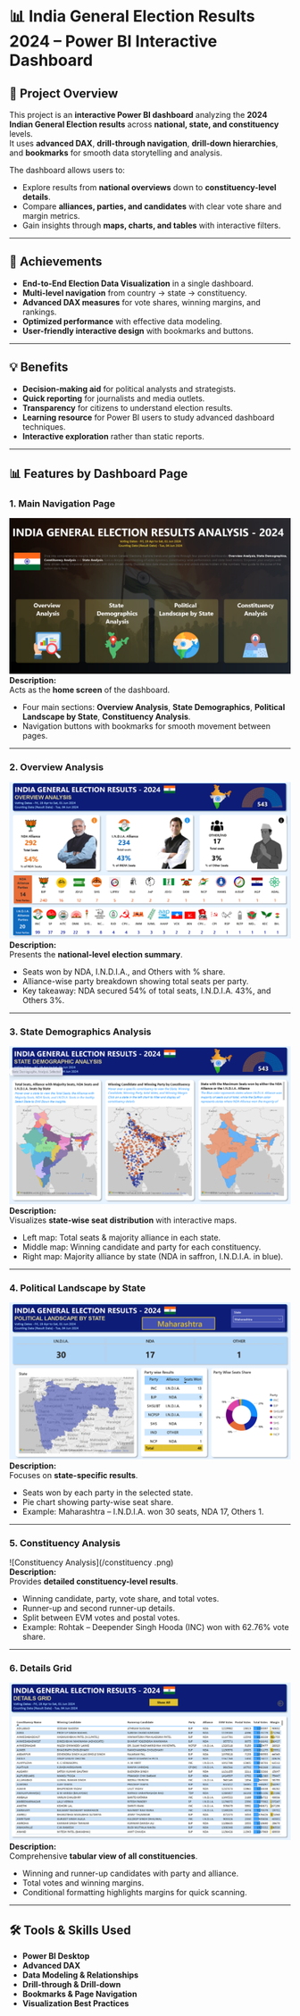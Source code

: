 # 📊 India General Election Results 2024 – Power BI Interactive Dashboard

## 📌 Project Overview
This project is an **interactive Power BI dashboard** analyzing the **2024 Indian General Election results** across **national, state, and constituency** levels.  
It uses **advanced DAX**, **drill-through navigation**, **drill-down hierarchies**, and **bookmarks** for smooth data storytelling and analysis.

The dashboard allows users to:
- Explore results from **national overviews** down to **constituency-level details**.
- Compare **alliances, parties, and candidates** with clear vote share and margin metrics.
- Gain insights through **maps, charts, and tables** with interactive filters.

---

## 🎯 Achievements
- **End-to-End Election Data Visualization** in a single dashboard.
- **Multi-level navigation** from country → state → constituency.
- **Advanced DAX measures** for vote shares, winning margins, and rankings.
- **Optimized performance** with effective data modeling.
- **User-friendly interactive design** with bookmarks and buttons.

---

## 💡 Benefits
- **Decision-making aid** for political analysts and strategists.
- **Quick reporting** for journalists and media outlets.
- **Transparency** for citizens to understand election results.
- **Learning resource** for Power BI users to study advanced dashboard techniques.
- **Interactive exploration** rather than static reports.

---

## 📊 Features by Dashboard Page

### **1. Main Navigation Page**
![Main Page](/main_Page.png)  
**Description:**  
Acts as the **home screen** of the dashboard.  
- Four main sections: **Overview Analysis**, **State Demographics**, **Political Landscape by State**, **Constituency Analysis**.  
- Navigation buttons with bookmarks for smooth movement between pages.

---

### **2. Overview Analysis**
![Overview Analysis](/Overview.png)  
**Description:**  
Presents the **national-level election summary**.  
- Seats won by NDA, I.N.D.I.A., and Others with % share.  
- Alliance-wise party breakdown showing total seats per party.  
- Key takeaway: NDA secured 54% of total seats, I.N.D.I.A. 43%, and Others 3%.

---

### **3. State Demographics Analysis**
![State Demographics](/state_demographic.png)  
**Description:**  
Visualizes **state-wise seat distribution** with interactive maps.  
- Left map: Total seats & majority alliance in each state.  
- Middle map: Winning candidate and party for each constituency.  
- Right map: Majority alliance by state (NDA in saffron, I.N.D.I.A. in blue).

---

### **4. Political Landscape by State**
![Political Landscape](/political_landscape.png)  
**Description:**  
Focuses on **state-specific results**.  
- Seats won by each party in the selected state.  
- Pie chart showing party-wise seat share.  
- Example: Maharashtra – I.N.D.I.A. won 30 seats, NDA 17, Others 1.

---

### **5. Constituency Analysis**
![Constituency Analysis](/constituency .png)  
**Description:**  
Provides **detailed constituency-level results**.  
- Winning candidate, party, vote share, and total votes.  
- Runner-up and second runner-up details.  
- Split between EVM votes and postal votes.  
- Example: Rohtak – Deepender Singh Hooda (INC) won with 62.76% vote share.

---

### **6. Details Grid**
![Details Grid](Details_grid.png)  
**Description:**  
Comprehensive **tabular view of all constituencies**.  
- Winning and runner-up candidates with party and alliance.  
- Total votes and winning margins.  
- Conditional formatting highlights margins for quick scanning.

---

## 🛠️ Tools & Skills Used
- **Power BI Desktop**
- **Advanced DAX**
- **Data Modeling & Relationships**
- **Drill-through & Drill-down**
- **Bookmarks & Page Navigation**
- **Visualization Best Practices**
